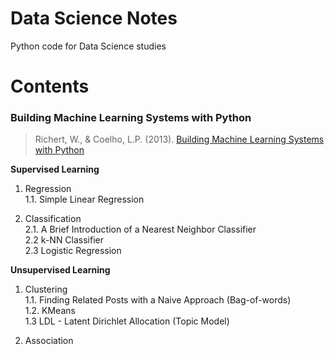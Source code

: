 # Data Science Notes 

Python code for Data Science studies

# Contents

### Building Machine Learning Systems with Python
> Richert, W., & Coelho, L.P. (2013). [Building Machine Learning Systems with Python](https://www.packtpub.com/big-data-and-business-intelligence/building-machine-learning-systems-python)

**Supervised Learning**

1. Regression <br>
1.1. Simple Linear Regression

2. Classification <br>
2.1. A Brief Introduction of a Nearest Neighbor Classifier <br>
2.2 k-NN Classifier <br>
2.3 Logistic Regression

**Unsupervised Learning**

1. Clustering <br>
1.1. Finding Related Posts with a Naive Approach (Bag-of-words) <br>
1.2. KMeans <br>
1.3 LDL - Latent Dirichlet Allocation (Topic Model)

2. Association
